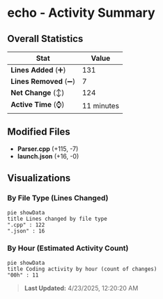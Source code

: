 # echo - Activity Summary 

## Overall Statistics

| Stat                   | Value                                                             |
| ---------------------- | ----------------------------------------------------------------- |
| **Lines Added** (➕)   | 131                                          |
| **Lines Removed** (➖) | 7                                        |
| **Net Change** (↕)    | 124                |
| **Active Time** (⌚)   | 11 minutes |


## Modified Files
- **Parser.cpp** (+115, -7)
- **launch.json** (+16, -0)

## Visualizations

### By File Type (Lines Changed)

```mermaid
pie showData
title Lines changed by file type
".cpp" : 122
".json" : 16
```

### By Hour (Estimated Activity Count)

```mermaid
pie showData
title Coding activity by hour (count of changes)
"00h" : 11
```


> **Last Updated:** 4/23/2025, 12:20:20 AM